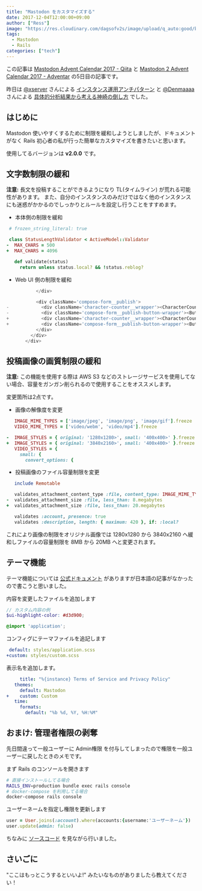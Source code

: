 ```yaml
---
title: "Mastodon をカスタマイズする"
date: 2017-12-04T12:00:00+09:00
author: ["Ress"]
image: "https://res.cloudinary.com/dagsofv2s/image/upload/q_auto:good/blog/post/mastodon-customize/thumbnail.png"
tags:
  - Mastodon
  - Rails
categories: ["tech"]
---
```

この記事は [Mastodon Advent Calendar 2017 - Qiita](https://qiita.com/advent-calendar/2017/mastodon) と [Mastodon 2 Advent Calendar 2017 - Adventar](https://adventar.org/calendars/2265) の5日目の記事です。

昨日は [@xserver](https://qiita.com/xserver) さんによる [インスタンス運用アンチパターン](https://qiita.com/xserver/items/d6b616dca1f346a2313c) と [@Denmaaaa](https://adventar.org/users/17459) さんによる [具体的分析結果から考える神崎の倒し方](http://denmaaa.hatenablog.com/entry/2017/12/04/000000) でした。

## はじめに

Mastodon 使いやすくするために制限を緩和しようとしましたが、ドキュメントがなく Rails 初心者の私が行った簡単なカスタマイズを書きたいと思います。

使用してるバージョンは **v2.0.0** です。

## 文字数制限の緩和

**注意:** 長文を投稿することができるようになり TL(タイムライン) が荒れる可能性があります。
また、自分のインスタンスのみだけではなく他のインスタンスにも迷惑がかかるのでしっかりとルールを設定し行うことをすすめます。

- 本体側の制限を緩和

```diff:app/validators/status_length_validator.rb
 # frozen_string_literal: true

 class StatusLengthValidator < ActiveModel::Validator
-  MAX_CHARS = 500
+  MAX_CHARS = 4096

   def validate(status)
     return unless status.local? && !status.reblog?
```

- Web UI 側の制限を緩和

```diff:app/javascript/mastodon/features/compose/components/compose_form.js
           </div>

           <div className='compose-form__publish'>
-            <div className='character-counter__wrapper'><CharacterCounter max={500} text={text} /></div>
-            <div className='compose-form__publish-button-wrapper'><Button text={publishText} onClick={this.handleSubmit} disabled={disabled || this.props.is_uploading || length(text) > 500 || (text.length !== 0 && text.trim().length === 0)} block /></div>
+            <div className='character-counter__wrapper'><CharacterCounter max={4096} text={text} /></div>
+            <div className='compose-form__publish-button-wrapper'><Button text={publishText} onClick={this.handleSubmit} disabled={disabled || this.props.is_uploading || length(text) > 4096 || (text.length !== 0 && text.trim().length === 0)} block /></div>
           </div>
         </div>
       </div>
```

## 投稿画像の画質制限の緩和

**注意:** この機能を使用する際は AWS S3 などのストレージサービスを使用してない場合、容量をガンガン削られるので使用することをオススメします。

変更箇所は2点です。

- 画像の解像度を変更

```diff:app/models/media_attachment.rb
   IMAGE_MIME_TYPES = ['image/jpeg', 'image/png', 'image/gif'].freeze
   VIDEO_MIME_TYPES = ['video/webm', 'video/mp4'].freeze

-  IMAGE_STYLES = { original: '1280x1280>', small: '400x400>' }.freeze
+  IMAGE_STYLES = { original: '3840x2160>', small: '400x400>' }.freeze
   VIDEO_STYLES = {
     small: {
       convert_options: {
```

- 投稿画像のファイル容量制限を変更

```diff:app/models/media_attachment.rb
   include Remotable

   validates_attachment_content_type :file, content_type: IMAGE_MIME_TYPES + VIDEO_MIME_TYPES
-  validates_attachment_size :file, less_than: 8.megabytes
+  validates_attachment_size :file, less_than: 20.megabytes

   validates :account, presence: true
   validates :description, length: { maximum: 420 }, if: :local?
```

これにより画像の制限をオリジナル画像では 1280x1280 から 3840x2160 へ緩和しファイルの容量制限を 8MB から 20MB へと変更されます。

## テーマ機能

テーマ機能については [公式ドキュメント](https://github.com/tootsuite/documentation/blob/master/Running-Mastodon/Customizing.md#customizing-style) がありますが日本語の記事がなかったので書こうと思いました。

内容を変更したファイルを追加します

```scss:app/javascript/styles/custom.scss
// カスタム内容の例
$ui-highlight-color: #d3d900;

@import 'application';
```

コンフィグにテーマファイルを追記します

```diff:config/themes.yml
 default: styles/application.scss
+custom: styles/custom.scss
```

表示名を追加します。

```diff:config/locales/en.yml
     title: "%{instance} Terms of Service and Privacy Policy"
   themes:
     default: Mastodon
+    custom: Custom
   time:
     formats:
       default: "%b %d, %Y, %H:%M"
```

## おまけ: 管理者権限の剥奪

先日間違って一般ユーザーに Admin権限 を付与してしまったので権限を一般ユーザーに戻したときのメモです。


まず Rails のコンソールを開きます

```zsh
# 直接インストールしてる場合
RAILS_ENV=production bundle exec rails console
# docker-compose を利用してる場合
docker-compose rails console
```

ユーザーネームを指定し権限を更新します

```ruby
user = User.joins(:account).where(accounts:{username:'ユーザーネーム'})
user.update(admin: false)
```

ちなみに [ソースコード](https://git.io/vbIQC) を見ながら行いました。

## さいごに

"ここはもっとこうするといいよ!" みたいなものがありましたら教えてください！
